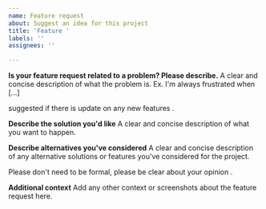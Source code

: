 ```yaml
---
name: Feature request
about: Suggest an idea for this project
title: 'Feature '
labels: ''
assignees: ''

---
```


**Is your feature request related to a problem? Please describe.**
A clear and concise description of what the problem is. Ex. I'm always frustrated when [...]

suggested if there is update on any new features .

**Describe the solution you'd like**
A clear and concise description of what you want to happen.

**Describe alternatives you've considered**
A clear and concise description of any alternative solutions or features you've considered for the project.

Please don't need to be formal, please be clear about your opinion .

**Additional context**
Add any other context or screenshots about the feature request here.
